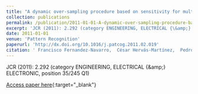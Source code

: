 ```yaml
---
title: "A dynamic over-sampling procedure based on sensitivity for multi-class problems"
collection: publications
permalink: /publication/2011-01-01-A-dynamic-over-sampling-procedure-based-on-sensitivity-for-multi-class-problems
excerpt: 'JCR (2011): 2.292 (category ENGINEERING, ELECTRICAL {\&amp;} ELECTRONIC, position 35/245 Q1)'
date: 2011-01-01
venue: 'Pattern Recognition'
paperurl: 'http://dx.doi.org/10.1016/j.patcog.2011.02.019'
citation: ' Francisco Fernandez-Navarro,  César Hervás-Martínez,  Pedro Antonio Gutiérrez, &quot;A dynamic over-sampling procedure based on sensitivity for multi-class problems.&quot; Pattern Recognition, Vol.44, 2011, pp.1821–1833.'
---
```

JCR (2011): 2.292 (category ENGINEERING, ELECTRICAL {\&amp;} ELECTRONIC, position 35/245 Q1)

[Access paper here](http://dx.doi.org/10.1016/j.patcog.2011.02.019){:target="_blank"}
